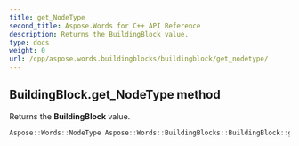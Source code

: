 ```yaml
---
title: get_NodeType
second_title: Aspose.Words for C++ API Reference
description: Returns the BuildingBlock value. 
type: docs
weight: 0
url: /cpp/aspose.words.buildingblocks/buildingblock/get_nodetype/
---
```

## BuildingBlock.get_NodeType method


Returns the **BuildingBlock** value.

```cpp
Aspose::Words::NodeType Aspose::Words::BuildingBlocks::BuildingBlock::get_NodeType() const override
```

